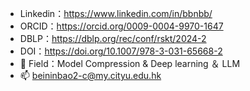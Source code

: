 - Linkedin：https://www.linkedin.com/in/bbnbb/
- ORCID：https://orcid.org/0009-0004-9970-1647
- DBLP：https://dblp.org/rec/conf/rskt/2024-2
- DOI：https://doi.org/10.1007/978-3-031-65668-2
- 🌱 Field：Model Compression & Deep learning ＆ LLM
- 📫 beininbao2-c@my.cityu.edu.hk

<!---
BBN2002/BBN2002 is a ✨ special ✨ repository because its `README.md` (this file) appears on your GitHub profile.
You can click the Preview link to take a look at your changes.
--->
